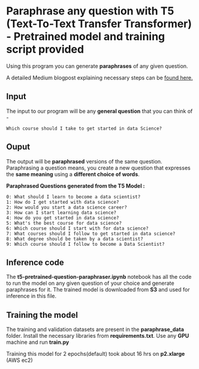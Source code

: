 # Paraphrase any question with T5 (Text-To-Text Transfer Transformer) - Pretrained model and training script provided

Using this program you can generate **paraphrases** of any given question.

A detailed Medium blogpost explaining necessary steps can be [found here.](https://medium.com/@ramsrigouthamg/paraphrase-any-question-with-t5-text-to-text-transfer-transformer-pretrained-model-and-training-cbb9e35f1555)

## Input

The input to our program will be any **general question** that you can think of -

```Which course should I take to get started in data Science?```

## Ouput

The output will be **paraphrased** versions of the same question. Paraphrasing a question means, you create a new question that expresses the **same meaning** using a **different choice of words**.

**Paraphrased Questions generated from the T5 Model :**

```
0: What should I learn to become a data scientist?
1: How do I get started with data science?
2: How would you start a data science career?
3: How can I start learning data science?
4: How do you get started in data science?
5: What's the best course for data science?
6: Which course should I start with for data science?
7: What courses should I follow to get started in data science?
8: What degree should be taken by a data scientist?
9: Which course should I follow to become a Data Scientist?  
```

## Inference code
The **t5-pretrained-question-paraphraser.ipynb** notebook has all the code to run the model on any given question of your choice and generate paraphrases for it.
The trained model is downloaded from **S3** and used for inference in this file. 

## Training the model
The training and validation datasets are present in the **paraphrase_data** folder.
Install the necessary libraries from **requirements.txt**.
Use any **GPU** machine and run **train.py**

Training this model for 2 epochs(default) took about 16 hrs on **p2.xlarge** (AWS ec2)

